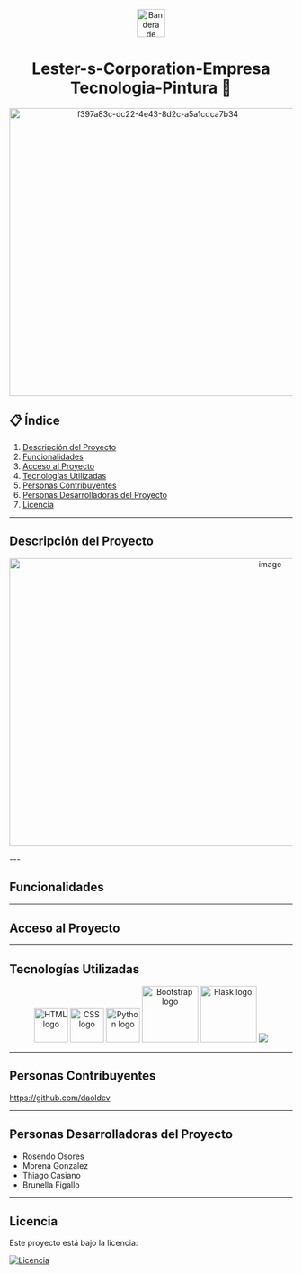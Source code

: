 <p align="center">
  <img src="https://upload.wikimedia.org/wikipedia/commons/1/1a/Flag_of_Argentina.svg" width="50" alt="Bandera de Argentina"/>
</p>

<h1 align="center"> Lester-s-Corporation-Empresa Tecnologia-Pintura 🎨</h1>

<p align = center>
<img width="512" height="512" alt="f397a83c-dc22-4e43-8d2c-a5a1cdca7b34" src="https://github.com/user-attachments/assets/86a3bf06-6ddf-4ad0-b64b-dc6e56f118fd" />
</p>


  
## 📋 Índice
1. [Descripción del Proyecto](#descripción-del-proyecto)  
2. [Funcionalidades](#funcionalidades)  
3. [Acceso al Proyecto](#acceso-al-proyecto)  
4. [Tecnologías Utilizadas](#tecnologías-utilizadas)  
5. [Personas Contribuyentes](#personas-contribuyentes)  
6. [Personas Desarrolladoras del Proyecto](#personas-desarrolladoras-del-proyecto)  
7. [Licencia](#licencia)
---

## Descripción del Proyecto

<p align = center>
<img width="912" height="512" alt="image" src="https://github.com/user-attachments/assets/dcc8ce01-4b61-4fd5-b98c-8778d8090dc3" />
</p>
---

## Funcionalidades


---

## Acceso al Proyecto



---

## Tecnologías Utilizadas

<p align="center">
  <img src="https://cdn.jsdelivr.net/gh/devicons/devicon/icons/html5/html5-original.svg" width="60" alt="HTML logo"/>
  <img src="https://cdn.jsdelivr.net/gh/devicons/devicon/icons/css3/css3-original.svg" width="60" alt="CSS logo"/>
  <img src="https://cdn.jsdelivr.net/gh/devicons/devicon/icons/python/python-original.svg" width="60" alt="Python logo"/>
  <img src="https://img.shields.io/badge/Bootstrap-563d7c?style=for-the-badge&logo=bootstrap&logoColor=white" width="100" alt="Bootstrap logo"/>
  <img src="https://img.shields.io/badge/Flask-000000?style=for-the-badge&logo=flask&logoColor=white" width="100" alt="Flask logo"/>
  <img src="https://firebase.google.com/downloads/brand-guidelines/PNG/logo-vertical.png"/>

</p>

---

## Personas Contribuyentes  


https://github.com/daoldev

---

## Personas Desarrolladoras del Proyecto

- Rosendo Osores  
- Morena Gonzalez  
- Thiago Casiano  
- Brunella Figallo  

---




## Licencia

Este proyecto está bajo la licencia:

[![Licencia](https://img.shields.io/badge/Licencia-Apache%202.0-blue.svg)](LICENSE)
